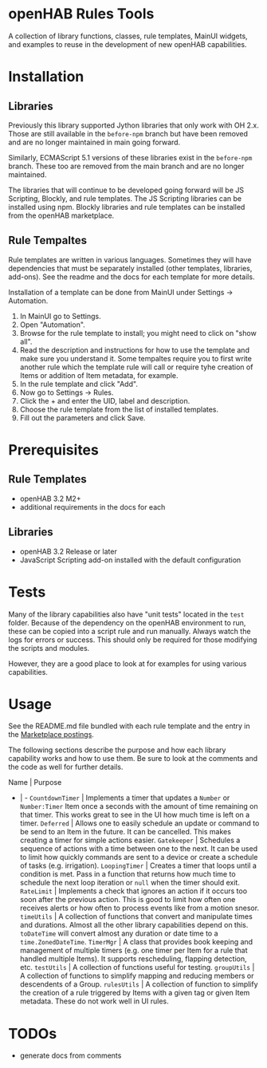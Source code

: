 # openHAB Rules Tools
A collection of library functions, classes, rule templates, MainUI widgets, and examples to reuse in the development of new openHAB capabilities.

# Installation

## Libraries
Previously this library supported Jython libraries that only work with OH 2.x.
Those are still available in the `before-npm` branch but have been removed and are no longer maintained in main going forward.

Similarly, ECMAScript 5.1 versions of these libraries exist in the `before-npm` branch.
These too are removed from the main branch and are no longer maintained.

The libraries that will continue to be developed going forward will be JS Scripting, Blockly, and rule templates.
The JS Scripting libraries can be installed using npm.
Blockly libraries and rule templates can be installed from the openHAB marketplace.

## Rule Tempaltes
Rule templates are written in various languages.
Sometimes they will have dependencies that must be separately installed (other templates, libraries, add-ons).
See the readme and the docs for each template for more details.

Installation of a template can be done from MainUI under Settings -> Automation.

1. In MainUI go to Settings.
2. Open "Automation".
3. Browse for the rule template to install; you might need to click on "show all".
4. Read the description and instructions for how to use the template and make sure you understand it. Some tempaltes require you to first write another rule which the template rule will call or require tyhe creation of Items or addition of Item metadata, for example.
5. In the rule template and click "Add".
6. Now go to Settings -> Rules.
7. Click the + and enter the UID, label and description.
8. Choose the rule template from the list of installed templates.
9. Fill out the parameters and click Save.

# Prerequisites

## Rule Templates
- openHAB 3.2 M2+
- additional requirements in the docs for each

## Libraries
- openHAB 3.2 Release or later
- JavaScript Scripting add-on installed with the default configuration

# Tests
Many of the library capabilities also have "unit tests" located in the `test` folder.
Because of the dependency on the openHAB environment to run, these can be copied into a script rule and run manually.
Always watch the logs for errors or success.
This should only be required for those modifying the scripts and modules.

However, they are a good place to look at for examples for using various capabilities.

# Usage
See the README.md file bundled with each rule template and the entry in the [Marketplace postings](https://community.openhab.org/c/marketplace/rule-templates/74).

The following sections describe the purpose and how each library capability works and how to use them.
Be sure to look at the comments and the code as well for further details.

Name | Purpose 
- | -
`CountdownTimer` | Implements a timer that updates a `Number` or `Number:Timer` Item once a seconds with the amount of time remaining on that timer. This works great to see in the UI how much time is left on a timer.
`Deferred` | Allows one to easily schedule an update or command to be send to an Item in the future. It can be cancelled. This makes creating a timer for simple actions easier.
`Gatekeeper` | Schedules a sequence of actions with a time between one to the next. It can be used to limit how quickly commands are sent to a device or create a schedule of tasks (e.g. irrigation).
`LoopingTimer` | Creates a timer that loops until a condition is met. Pass in a function that returns how much time to schedule the next loop iteration or `null` when the timer should exit.
`RateLimit` | Implements a check that ignores an action if it occurs too soon after the previous action. This is good to limit how often one receives alerts or how often to process events like from a motion snesor. 
`timeUtils` | A collection of functions that convert and manipulate times and durations. Almost all the other library capabilities depend on this. `toDateTime` will convert almost any duration or date time to a `time.ZonedDateTime`.
`TimerMgr` | A class that provides book keeping and management of multiple timers (e.g. one timer per Item for a rule that handled multiple Items). It supports rescheduling, flapping detection, etc.
`testUtils` | A collection of functions useful for testing.
`groupUtils` | A collection of functions to simplify mapping and reducing members or descendents of a Group.
`rulesUtils` | A collection of function to simplify the creation of a rule triggered by Items with a given tag or given Item metadata. These do not work well in UI rules.
# TODOs

- generate docs from comments